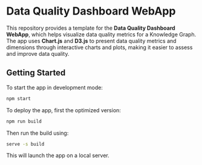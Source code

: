 # Data Quality Dashboard WebApp

This repository provides a template for the **Data Quality Dashboard WebApp**, which helps visualize data quality metrics for a Knowledge Graph. The app uses **Chart.js** and **D3.js** to present data quality metrics and dimensions through interactive charts and plots, making it easier to assess and improve data quality.

## Getting Started

To start the app in development mode:

```bash
npm start
```

To deploy the app, first the optimized version:

```bash
npm run build
```

Then run the build using:

```bash
serve -s build
```

This will launch the app on a local server.